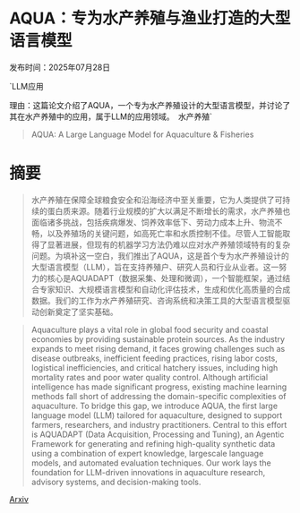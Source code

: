 # AQUA：专为水产养殖与渔业打造的大型语言模型

发布时间：2025年07月28日

`LLM应用

理由：这篇论文介绍了AQUA，一个专为水产养殖设计的大型语言模型，并讨论了其在水产养殖中的应用，属于LLM的应用领域。` `水产养殖`

> AQUA: A Large Language Model for Aquaculture & Fisheries

# 摘要

> 水产养殖在保障全球粮食安全和沿海经济中至关重要，它为人类提供了可持续的蛋白质来源。随着行业规模的扩大以满足不断增长的需求，水产养殖也面临诸多挑战，包括疾病爆发、饲养效率低下、劳动力成本上升、物流不畅，以及养殖场的关键问题，如高死亡率和水质控制不佳。尽管人工智能取得了显著进展，但现有的机器学习方法仍难以应对水产养殖领域特有的复杂问题。为填补这一空白，我们推出了AQUA，这是首个专为水产养殖设计的大型语言模型（LLM），旨在支持养殖户、研究人员和行业从业者。这一努力的核心是AQUADAPT（数据采集、处理和微调），一个智能框架，通过结合专家知识、大规模语言模型和自动化评估技术，生成和优化高质量的合成数据。我们的工作为水产养殖研究、咨询系统和决策工具的大型语言模型驱动创新奠定了坚实基础。

> Aquaculture plays a vital role in global food security and coastal economies by providing sustainable protein sources. As the industry expands to meet rising demand, it faces growing challenges such as disease outbreaks, inefficient feeding practices, rising labor costs, logistical inefficiencies, and critical hatchery issues, including high mortality rates and poor water quality control. Although artificial intelligence has made significant progress, existing machine learning methods fall short of addressing the domain-specific complexities of aquaculture. To bridge this gap, we introduce AQUA, the first large language model (LLM) tailored for aquaculture, designed to support farmers, researchers, and industry practitioners. Central to this effort is AQUADAPT (Data Acquisition, Processing and Tuning), an Agentic Framework for generating and refining high-quality synthetic data using a combination of expert knowledge, largescale language models, and automated evaluation techniques. Our work lays the foundation for LLM-driven innovations in aquaculture research, advisory systems, and decision-making tools.

[Arxiv](https://arxiv.org/abs/2507.20520)